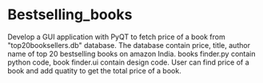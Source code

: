 # Bestselling_books
Develop a GUI application with PyQT to fetch price of a book from "top20booksellers.db" database. The database contain price, title, author name of top 20 bestselling books on amazon India.
books finder.py contain python code, book finder.ui contain design code. User can find price of a book and add quatity to get the total price of a book.
